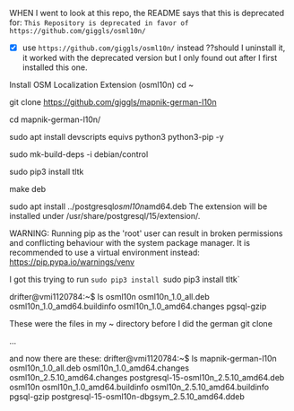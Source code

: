 WHEN I went to look at this repo, the README says that this is deprecated for:
`This Repository is deprecated in favor of https://github.com/giggls/osml10n/`

* [x] use `https://github.com/giggls/osml10n/` instead
??should I uninstall it, it worked with the deprecated version but I only found out after I first installed this one.

Install OSM Localization Extension (osml10n)
cd ~

git clone https://github.com/giggls/mapnik-german-l10n

cd mapnik-german-l10n/

sudo apt install devscripts equivs python3 python3-pip -y

sudo mk-build-deps -i debian/control

sudo pip3 install tltk

make deb

sudo apt install ../postgresql*osml10n*amd64.deb
The extension will be installed under /usr/share/postgresql/15/extension/.

WARNING: Running pip as the 'root' user can result in broken permissions and conflicting behaviour with the system package manager. It is recommended to use a virtual environment instead: https://pip.pypa.io/warnings/venv

I got this trying to run `sudo pip3 install `sudo pip3 install tltk`

drifter@vmi1120784:~$ ls
osml10n  osml10n_1.0_all.deb  osml10n_1.0_amd64.buildinfo  osml10n_1.0_amd64.changes  pgsql-gzip

These were the files in my ~ directory before I did the german git clone

...

and now there are these:
drifter@vmi1120784:~$ ls
mapnik-german-l10n  osml10n_1.0_all.deb          osml10n_1.0_amd64.changes       osml10n_2.5.10_amd64.changes  postgresql-15-osml10n_2.5.10_amd64.deb
osml10n             osml10n_1.0_amd64.buildinfo  osml10n_2.5.10_amd64.buildinfo  pgsql-gzip                    postgresql-15-osml10n-dbgsym_2.5.10_amd64.ddeb

